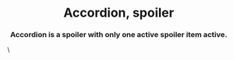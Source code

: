 <h1 align="center">Accordion, spoiler</h1>
<h3 align="center">Accordion is a spoiler with only one active spoiler item active.</h3>\





